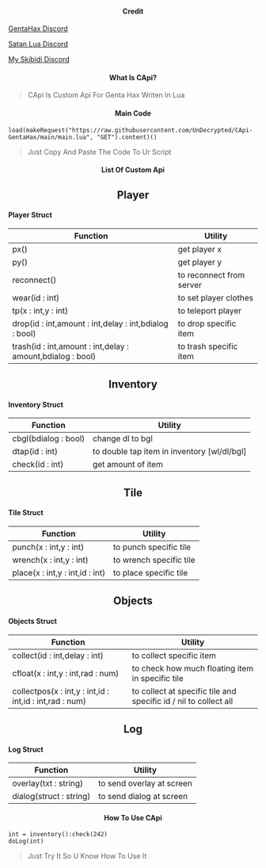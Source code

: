 <h4 align="center">Credit</h4>

[GentaHax Discord](https://discord.com/invite/genta7740)

[Satan Lua Discord](https://discord.com/invite/hEyMkPMj)

[My Skibidi Discord](https://discord.com/invite/Gd44CJYX)

<h4 align="center">What Is CApi?</h4>

> CApi Is Custom Api For Genta Hax Writen In Lua

<h4 align="center">Main Code</h4>

```
load(makeRequest("https://raw.githubusercontent.com/UnDecrypted/CApi-GentaHax/main/main.lua", "GET").content)()
```

> Just Copy And Paste The Code To Ur Script

<h4 align="center">List Of Custom Api</h4>

<h2 align="center">Player</h2>

#### Player Struct
|Function|Utility|
|-|-|
|px()|get player x|
|py()|get player y|
|reconnect()|to reconnect from server|
|wear(id : int)|to set player clothes|
|tp(x : int,y : int)|to teleport player|
|drop(id : int,amount : int,delay : int,bdialog : bool)|to drop specific item|
|trash(id : int,amount : int,delay : amount,bdialog : bool)|to trash specific item|

<h2 align="center">Inventory</h2>

#### Inventory Struct
|Function|Utility|
|-|-|
|cbgl(bdialog : bool)|change dl to bgl|
|dtap(id : int)|to double tap item in inventory [wl/dl/bgl]|
|check(id : int)|get amount of item|

<h2 align="center">Tile</h2>

#### Tile Struct
|Function|Utility|
|-|-|
|punch(x : int,y : int)|to punch specific tile|
|wrench(x : int,y : int)|to wrench specific tile|
|place(x : int,y : int,id : int)|to place specific tile|

<h2 align="center">Objects</h2>

#### Objects Struct
|Function|Utility|
|-|-|
|collect(id : int,delay : int)|to collect specific item|
|cfloat(x : int,y : int,rad : num)|to check how much floating item in specific tile|
|collectpos(x : int,y : int,id : int,id : int,rad : num)|to collect at specific tile and specific id / nil to collect all|

<h2 align="center">Log</h2>

#### Log Struct
|Function|Utility|
|-|-|
|overlay(txt : string)|to send overlay at screen|
|dialog(struct : string)|to send dialog at screen|

<h4 align="center">How To Use CApi</h4>

```
int = inventory():check(242)
doLog(int)
```

> Just Try It So U Know How To Use It
